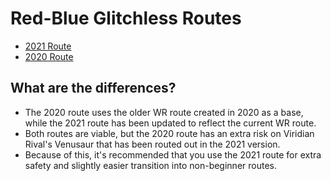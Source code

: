 # Red-Blue Glitchless Routes

* [2021 Route](2021/)
* [2020 Route](2020/)

## What are the differences?
- The 2020 route uses the older WR route created in 2020 as a base, while the 2021 route has been updated to reflect the current WR route.
- Both routes are viable, but the 2020 route has an extra risk on Viridian Rival's Venusaur that has been routed out in the 2021 version.
- Because of this, it's recommended that you use the 2021 route for extra safety and slightly easier transition into non-beginner routes.
